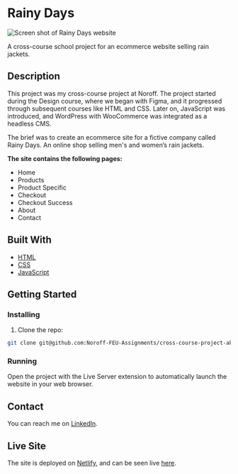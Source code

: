 # Rainy Days

![Screen shot of Rainy Days website](https://sinnsykt.net/screenshots/rainy-days-screen.png)

A cross-course school project for an ecommerce website selling rain jackets.

## Description

This project was my cross-course project at Noroff. The project started during the Design course, where we began with Figma, and it progressed through subsequent courses like HTML and CSS. Later on, JavaScript was introduced, and WordPress with WooCommerce was integrated as a headless CMS.

The brief was to create an ecommerce site for a fictive company called Rainy Days. An online shop selling men's and women’s rain jackets.

**The site contains the following pages:**

- Home
- Products
- Product Specific
- Checkout
- Checkout Success
- About
- Contact

## Built With

- [HTML](https://developer.mozilla.org/en-US/docs/Web/HTML)
- [CSS](https://developer.mozilla.org/en-US/docs/Web/CSS)
- [JavaScript](https://developer.mozilla.org/en-US/docs/Web/JavaScript)

## Getting Started

### Installing

1. Clone the repo:

```bash
git clone git@github.com:Noroff-FEU-Assignments/cross-course-project-aklevjer.git
```

### Running

Open the project with the Live Server extension to automatically launch the website in your web browser.

## Contact

You can reach me on [LinkedIn](https://www.linkedin.com/in/aklevjer/).

## Live Site

The site is deployed on [Netlify](https://www.netlify.com/), and can be seen live [here](https://rainy-days-ak.netlify.app/).
